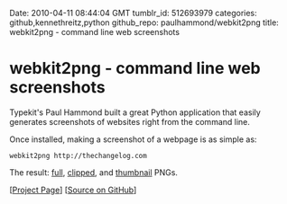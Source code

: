 Date: 2010-04-11 08:44:04 GMT
tumblr_id: 512693979
categories: github,kennethreitz,python
github_repo: paulhammond/webkit2png
title: webkit2png - command line web screenshots

# webkit2png - command line web screenshots

Typekit's Paul Hammond built a great Python application that easily generates screenshots of websites right from the command line. 

Once installed, making a screenshot of a webpage is as simple as:

`webkit2png http://thechangelog.com`

The result: [full](http://static.kennethreitz.com/The+Changelog/webkit2png/thechangelogcom-full.png), [clipped](http://static.kennethreitz.com/The+Changelog/webkit2png/thechangelogcom-clipped.png), and [thumbnail](http://static.kennethreitz.com/The+Changelog/webkit2png/thechangelogcom-thumb.png) PNGs.

[[Project Page](http://www.paulhammond.org/webkit2png/)] [[Source on GitHub](http://github.com/paulhammond/webkit2png)]
